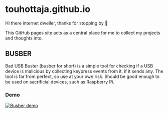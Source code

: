 # touhottaja.github.io
Hi there internet dweller, thanks for stopping by 👋

This GitHub pages site acts as a central place for me to collect my projects and thoughts into.

## BUSBER
Bad USB Buster (busber for short) is a simple tool for checking if a USB device is malicious by collecting keypress events from it, if it sends any. The tool is far from perfect, so use at your own risk. Should be good enough to be used on sacrificial devices, such as Raspberry Pi.

### Demo
[![Busber demo](https://img.youtube.com/vi/T3OAkjLCleU/0.jpg)](https://www.youtube.com/watch?v=T3OAkjLCleU)
